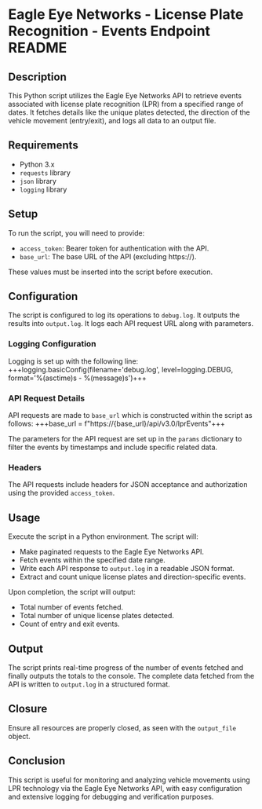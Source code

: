 # Eagle Eye Networks - License Plate Recognition - Events Endpoint README

## Description
This Python script utilizes the Eagle Eye Networks API to retrieve events associated with license plate recognition (LPR) from a specified range of dates. It fetches details like the unique plates detected, the direction of the vehicle movement (entry/exit), and logs all data to an output file.

## Requirements
- Python 3.x
- `requests` library
- `json` library
- `logging` library

## Setup
To run the script, you will need to provide:
- `access_token`: Bearer token for authentication with the API.
- `base_url`: The base URL of the API (excluding https://).

These values must be inserted into the script before execution.

## Configuration
The script is configured to log its operations to `debug.log`. It outputs the results into `output.log`. It logs each API request URL along with parameters.

### Logging Configuration
Logging is set up with the following line:
    +++logging.basicConfig(filename='debug.log', level=logging.DEBUG, format='%(asctime)s - %(message)s')+++

### API Request Details
API requests are made to `base_url` which is constructed within the script as follows:
    +++base_url = f"https://{base_url}/api/v3.0/lprEvents"+++

The parameters for the API request are set up in the `params` dictionary to filter the events by timestamps and include specific related data.

### Headers
The API requests include headers for JSON acceptance and authorization using the provided `access_token`.

## Usage
Execute the script in a Python environment. The script will:
- Make paginated requests to the Eagle Eye Networks API.
- Fetch events within the specified date range.
- Write each API response to `output.log` in a readable JSON format.
- Extract and count unique license plates and direction-specific events.

Upon completion, the script will output:
- Total number of events fetched.
- Total number of unique license plates detected.
- Count of entry and exit events.

## Output
The script prints real-time progress of the number of events fetched and finally outputs the totals to the console. The complete data fetched from the API is written to `output.log` in a structured format.

## Closure
Ensure all resources are properly closed, as seen with the `output_file` object.

## Conclusion
This script is useful for monitoring and analyzing vehicle movements using LPR technology via the Eagle Eye Networks API, with easy configuration and extensive logging for debugging and verification purposes.
